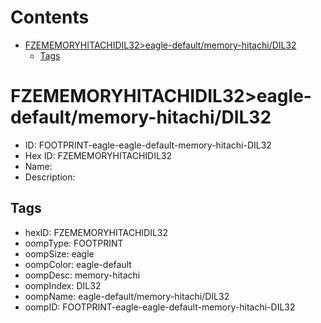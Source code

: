 



Contents
========

* [FZEMEMORYHITACHIDIL32>eagle-default/memory-hitachi/DIL32](#fzememoryhitachidil32eagle-defaultmemory-hitachidil32)
	* [Tags](#tags)

# FZEMEMORYHITACHIDIL32>eagle-default/memory-hitachi/DIL32

- ID: FOOTPRINT-eagle-eagle-default-memory-hitachi-DIL32
- Hex ID: FZEMEMORYHITACHIDIL32
- Name: 
- Description: 

## Tags

- hexID: FZEMEMORYHITACHIDIL32
- oompType: FOOTPRINT
- oompSize: eagle
- oompColor: eagle-default
- oompDesc: memory-hitachi
- oompIndex: DIL32
- oompName: eagle-default/memory-hitachi/DIL32
- oompID: FOOTPRINT-eagle-eagle-default-memory-hitachi-DIL32
